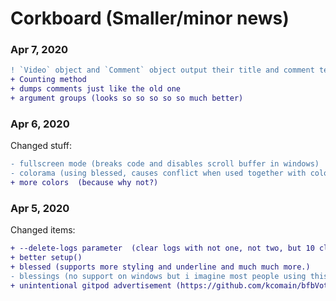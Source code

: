 # Corkboard (Smaller/minor news)
### Apr 7, 2020
```diff
! `Video` object and `Comment` object output their title and comment text respectively 
+ Counting method
+ dumps comments just like the old one
+ argument groups (looks so so so so so much better)
```

### Apr 6, 2020
Changed stuff:
```diff
- fullscreen mode (breaks code and disables scroll buffer in windows)
- colorama (using blessed, causes conflict when used together with colorama and blessed.)
+ more colors  (because why not?)
```

### Apr 5, 2020
Changed items:
```diff
+ --delete-logs parameter  (clear logs with not one, not two, but 10 clicks. Faster than deleting yourself :wink:)
+ better setup() 
+ blessed (supports more styling and underline and much much more.)
- blessings (no support on windows but i imagine most people using this thing will run windows so :P)
+ unintentional gitpod advertisement (https://github.com/kcomain/bfbVoteCounter/commit/927f3ab40eebc191074a053a99fdf56ae19da8fe)
```
